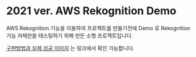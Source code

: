 # 2021 ver. AWS Rekognition Demo

AWS Rekognition 기능을 이용하여 프로젝트를 만들기전에 Demo 로 Rekognition 기능 자체만을 테스팅하기 위해 만든 소형 프로젝트입니다.

[구현방법과 실제 성공 이미지](https://jee00609.github.io/aws/how-user-aws-rekognition/) 는 링크에서 확인 가능합니다.
